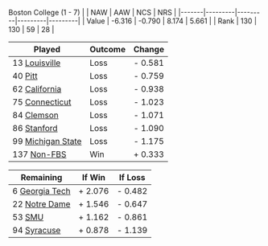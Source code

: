 Boston College (1 - 7)
|       |   NAW   |   AAW   |   NCS   |   NRS   |
|-------|---------|---------|---------|---------|
| Value |  -6.316 |  -0.790 |   8.174 |   5.661 |
| Rank  |     130 |     130 |      59 |      28 |

| Played                    | Outcome    |  Change  |
|---------------------------|------------|----------|
|  13 [Louisville            ](Louisville.md)| Loss       | -  0.581 |
|  40 [Pitt                  ](Pitt.md)| Loss       | -  0.759 |
|  62 [California            ](California.md)| Loss       | -  0.938 |
|  75 [Connecticut           ](Connecticut.md)| Loss       | -  1.023 |
|  84 [Clemson               ](Clemson.md)| Loss       | -  1.071 |
|  86 [Stanford              ](Stanford.md)| Loss       | -  1.090 |
|  99 [Michigan State        ](MichiganState.md)| Loss       | -  1.175 |
| 137 [Non-FBS               ](NonFBS.md)| Win        | +  0.333 |

| Remaining                 |  If Win  |  If Loss |
|---------------------------|----------|----------|
|   6 [Georgia Tech          ](GeorgiaTech.md)| +  2.076 | -  0.482 |
|  22 [Notre Dame            ](NotreDame.md)| +  1.546 | -  0.647 |
|  53 [SMU                   ](SMU.md)| +  1.162 | -  0.861 |
|  94 [Syracuse              ](Syracuse.md)| +  0.878 | -  1.139 |

